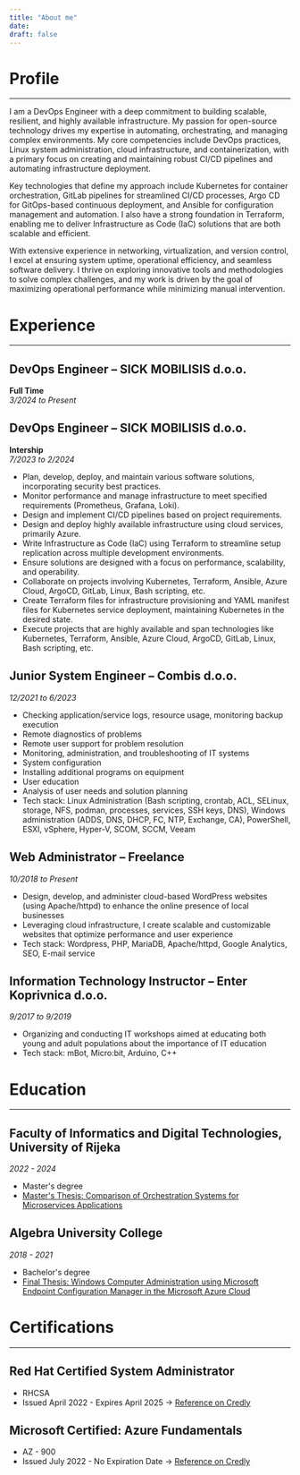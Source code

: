 ```yaml
---
title: "About me"
date: 
draft: false
---
```


# Profile
---
I am a DevOps Engineer with a deep commitment to building scalable, resilient, and highly available infrastructure. My passion for open-source technology drives my expertise in automating, orchestrating, and managing complex environments. My core competencies include DevOps practices, Linux system administration, cloud infrastructure, and containerization, with a primary focus on creating and maintaining robust CI/CD pipelines and automating infrastructure deployment.

Key technologies that define my approach include Kubernetes for container orchestration, GitLab pipelines for streamlined CI/CD processes, Argo CD for GitOps-based continuous deployment, and Ansible for configuration management and automation. I also have a strong foundation in Terraform, enabling me to deliver Infrastructure as Code (IaC) solutions that are both scalable and efficient.

With extensive experience in networking, virtualization, and version control, I excel at ensuring system uptime, operational efficiency, and seamless software delivery. I thrive on exploring innovative tools and methodologies to solve complex challenges, and my work is driven by the goal of maximizing operational performance while minimizing manual intervention.

# Experience
---

## DevOps Engineer – SICK MOBILISIS d.o.o.
**Full Time**  
*3/2024 to Present*

## DevOps Engineer – SICK MOBILISIS d.o.o.
**Intership**  
*7/2023 to 2/2024*
- Plan, develop, deploy, and maintain various software solutions, incorporating security best practices.
- Monitor performance and manage infrastructure to meet specified requirements (Prometheus, Grafana, Loki).
- Design and implement CI/CD pipelines based on project requirements.
- Design and deploy highly available infrastructure using cloud services, primarily Azure.
- Write Infrastructure as Code (IaC) using Terraform to streamline setup replication across multiple development environments.
- Ensure solutions are designed with a focus on performance, scalability, and operability.
- Collaborate on projects involving Kubernetes, Terraform, Ansible, Azure Cloud, ArgoCD, GitLab, Linux, Bash scripting, etc.
- Create Terraform files for infrastructure provisioning and YAML manifest files for Kubernetes service deployment, maintaining Kubernetes in the desired state.
- Execute projects that are highly available and span technologies like Kubernetes, Terraform, Ansible, Azure Cloud, ArgoCD, GitLab, Linux, Bash scripting, etc.

## Junior System Engineer – Combis d.o.o.
*12/2021 to 6/2023*
- Checking application/service logs, resource usage, monitoring backup execution
- Remote diagnostics of problems
- Remote user support for problem resolution
- Monitoring, administration, and troubleshooting of IT systems
- System configuration
- Installing additional programs on equipment
- User education
- Analysis of user needs and solution planning
- Tech stack: Linux Administration (Bash scripting, crontab, ACL, SELinux, storage, NFS, podman, processes, services, SSH keys, DNS), Windows administration (ADDS, DNS, DHCP, FC, NTP, Exchange, CA), PowerShell, ESXI, vSphere, Hyper-V, SCOM, SCCM, Veeam


## Web Administrator – Freelance
*10/2018 to Present*
- Design, develop, and administer cloud-based WordPress websites (using Apache/httpd) to enhance the online presence of local businesses
- Leveraging cloud infrastructure, I create scalable and customizable websites that optimize performance and user experience
- Tech stack: Wordpress, PHP, MariaDB, Apache/httpd, Google Analytics, SEO, E-mail service


## Information Technology Instructor – Enter Koprivnica d.o.o.
*9/2017 to 9/2019*
- Organizing and conducting IT workshops aimed at educating both young and adult populations about the importance of IT education
- Tech stack: mBot, Micro:bit, Arduino, C++

# Education
---

## Faculty of Informatics and Digital Technologies, University of Rijeka
*2022 - 2024*
- Master's degree
- [Master's Thesis: Comparison of Orchestration Systems for Microservices Applications](https://janach.cloud/projects/masters-thesis---comparison-of-orchestration-systems-for-microservices-applications/)

## Algebra University College
*2018 - 2021*
- Bachelor's degree
- [Final Thesis: Windows Computer Administration using Microsoft Endpoint Configuration Manager in the Microsoft Azure Cloud](https://janach.cloud/projects/windows-computer-administration-using-microsoft-endpoint-configuration-manager-in-the-microsoft-azure-cloud---final-thesis/)


# Certifications
---

## Red Hat Certified System Administrator
- RHCSA
- Issued April 2022 - Expires April 2025 -> [Reference on Credly](https://www.credly.com/badges/00733b40-0d36-48cc-94b0-363368f49a2d/public_url)  

## Microsoft Certified: Azure Fundamentals
- AZ - 900
- Issued July 2022 - No Expiration Date -> [Reference on Credly](https://www.credly.com/badges/8982b5e9-72f2-4312-ad69-6b31375a60d6/public_url)